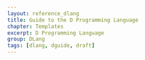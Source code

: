```yaml
---
layout: reference_dlang
title: Guide to the D Programming Language
chapter: Templates
excerpt: D Programming Language
group: DLang
tags: [dlang, dguide, draft]
---
```


